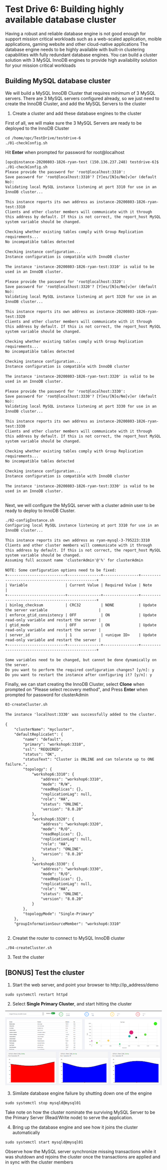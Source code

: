 # Test Drive 6: Building highly available database cluster  

Having a robust and reliable database engine is not good enough for support mission critical workloads such as a web-scaled application, moible applications, gaming website and other cloud-native applications
The database engine needs to be highly available with built-in clustering capabilities with fully redundant database engines. You can build a cluster solution with 3 MySQL InnoDB engines to provide high availability solution for your mission critical workloads

## Building MySQL database cluster
We will build a MySQL InnoDB Cluster that requires minimum of 3 MySQL servers. There are 3 MySQL servers configured already, so we just need to create the InnoDB Cluster, and add the MySQL Servers to the cluster

1. Create a cluster and add these database engines to the cluster

First of all, we will make sure the 3 MySQL Servers are ready to be deployed to the InnoDB Cluster

```
cd /home/opc/TestDrive/testdrive-6
./01-checkConfig.sh
```

Hit **Enter** when prompted for password for root@localhost
```
[opc@instance-20200803-1826-ryan-test (150.136.237.248) testdrive-6]$ ./01-checkConfig.sh
Please provide the password for 'root@localhost:3310':
Save password for 'root@localhost:3310'? [Y]es/[N]o/Ne[v]er (default No):
Validating local MySQL instance listening at port 3310 for use in an InnoDB cluster...

This instance reports its own address as instance-20200803-1826-ryan-test:3310
Clients and other cluster members will communicate with it through this address by default. If this is not correct, the report_host MySQL system variable should be changed.

Checking whether existing tables comply with Group Replication requirements...
No incompatible tables detected

Checking instance configuration...
Instance configuration is compatible with InnoDB cluster

The instance 'instance-20200803-1826-ryan-test:3310' is valid to be used in an InnoDB cluster.

Please provide the password for 'root@localhost:3320':
Save password for 'root@localhost:3320'? [Y]es/[N]o/Ne[v]er (default No):
Validating local MySQL instance listening at port 3320 for use in an InnoDB cluster...

This instance reports its own address as instance-20200803-1826-ryan-test:3320
Clients and other cluster members will communicate with it through this address by default. If this is not correct, the report_host MySQL system variable should be changed.

Checking whether existing tables comply with Group Replication requirements...
No incompatible tables detected

Checking instance configuration...
Instance configuration is compatible with InnoDB cluster

The instance 'instance-20200803-1826-ryan-test:3320' is valid to be used in an InnoDB cluster.

Please provide the password for 'root@localhost:3330':
Save password for 'root@localhost:3330'? [Y]es/[N]o/Ne[v]er (default No):
Validating local MySQL instance listening at port 3330 for use in an InnoDB cluster...

This instance reports its own address as instance-20200803-1826-ryan-test:3330
Clients and other cluster members will communicate with it through this address by default. If this is not correct, the report_host MySQL system variable should be changed.

Checking whether existing tables comply with Group Replication requirements...
No incompatible tables detected

Checking instance configuration...
Instance configuration is compatible with InnoDB cluster

The instance 'instance-20200803-1826-ryan-test:3330' is valid to be used in an InnoDB cluster.


```
Next, we will configure the MySQL server with a cluster admin user to be ready to deploy to InnoDB Cluster.

```
./02-configInstance.sh
Configuring local MySQL instance listening at port 3310 for use in an InnoDB cluster...

This instance reports its own address as ryan-mysql-3-795223:3310
Clients and other cluster members will communicate with it through this address by default. If this is not correct, the report_host MySQL system variable should be changed.
Assuming full account name 'clusterAdmin'@'%' for clusterAdmin

NOTE: Some configuration options need to be fixed:
+--------------------------+---------------+----------------+--------------------------------------------------+
| Variable                 | Current Value | Required Value | Note                                             |
+--------------------------+---------------+----------------+--------------------------------------------------+
| binlog_checksum          | CRC32         | NONE           | Update the server variable                       |
| enforce_gtid_consistency | OFF           | ON             | Update read-only variable and restart the server |
| gtid_mode                | OFF           | ON             | Update read-only variable and restart the server |
| server_id                | 1             | <unique ID>    | Update read-only variable and restart the server |
+--------------------------+---------------+----------------+--------------------------------------------------+

Some variables need to be changed, but cannot be done dynamically on the server.
Do you want to perform the required configuration changes? [y/n]: y
Do you want to restart the instance after configuring it? [y/n]: y
```

Finally, we can start creating the InnoDB Cluster, select **Clone** when prompted on "Please select recovery method",
and Press **Enter** when prompted for password for clusterAdmin

```
03-createCluster.sh

The instance 'localhost:3330' was successfully added to the cluster.

{
    "clusterName": "mycluster",
    "defaultReplicaSet": {
        "name": "default",
        "primary": "workshop6:3310",
        "ssl": "REQUIRED",
        "status": "OK",
        "statusText": "Cluster is ONLINE and can tolerate up to ONE failure.",
        "topology": {
            "workshop6:3310": {
                "address": "workshop6:3310",
                "mode": "R/W",
                "readReplicas": {},
                "replicationLag": null,
                "role": "HA",
                "status": "ONLINE",
                "version": "8.0.20"
            },
            "workshop6:3320": {
                "address": "workshop6:3320",
                "mode": "R/O",
                "readReplicas": {},
                "replicationLag": null,
                "role": "HA",
                "status": "ONLINE",
                "version": "8.0.20"
            },
            "workshop6:3330": {
                "address": "workshop6:3330",
                "mode": "R/O",
                "readReplicas": {},
                "replicationLag": null,
                "role": "HA",
                "status": "ONLINE",
                "version": "8.0.20"
            }
        },
        "topologyMode": "Single-Primary"
    },
    "groupInformationSourceMember": "workshop6:3310"
    
```

2. Createt the router to connect to MySQL InnoDB cluster

```
./04-createCluster.sh
```


3. Test the cluster

## [BONUS] Test the cluster


1. Start the web server, and point your browser to http://ip_address/demo
```
sudo systemctl restart httpd
```

2. Select **Single Primary Cluster**, and start hitting the cluster

![ib1](img/ib1.png)

3. Similate database engine failure by shutting down one of the engine

```
sudo systemctl stop mysqld@mysql01
```

Take note on how the cluster nominate the surviving MySQL Server to be the Primary Server (Read/Write node) to serve the application. 

4. Bring up the database engine and see how it joins the cluster automatically

```
sudo systemctl start mysqld@mysql01
```

Observe how the MySQL server synchronize missing transactions while it was shutdown and rejoins the cluster once the transactions are applied and in sync with the cluster members

